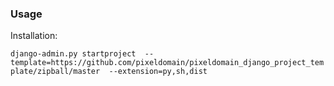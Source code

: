 ### Usage

Installation:

`django-admin.py startproject 
--template=https://github.com/pixeldomain/pixeldomain_django_project_template/zipball/master 
--extension=py,sh,dist` 